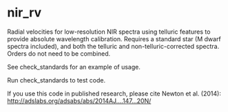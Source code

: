 # nir_rv
Radial velocities for low-resolution NIR spectra using telluric features to provide absolute wavelength calibration. Requires a standard star (M dwarf spectra included), and both the telluric and non-telluric-corrected spectra. Orders do not need to be combined. 

See check_standards for an example of usage. 

Run check_standards to test code.

If you use this code in published research, please cite Newton et al. (2014): http://adslabs.org/adsabs/abs/2014AJ....147...20N/
